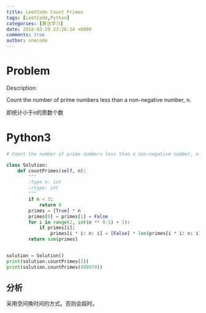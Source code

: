 ```yaml
---
title: LeetCode Count Primes
tags: [LeetCode,Python]
categories: [算法学习]
date: 2018-03-29 23:26:24 +0800
comments: true
author: onecode
---
```

# Problem

Description:

Count the number of prime numbers less than a non-negative number, n.

即统计小于n的质数个数

<!--break-->

# Python3

``` python
# Count the number of prime numbers less than a non-negative number, n.

class Solution:
    def countPrimes(self, n):
        """
        :type n: int
        :rtype: int
        """
        if n < 3:
            return 0
        primes = [True] * n
        primes[0] = primes[1] = False
        for i in range(2, int(n ** 0.5) + 1):
            if primes[i]:
                primes[i * i: n: i] = [False] * len(primes[i * i: n: i])
        return sum(primes)


solution = Solution()
print(solution.countPrimes(2))
print(solution.countPrimes(499979))


```

## 分析

采用空间换时间的方式。否则会超时。